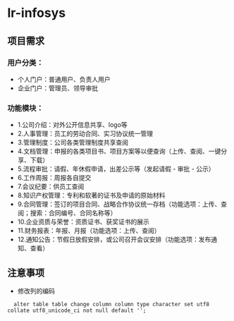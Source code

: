 # lr-infosys

## 项目需求

### 用户分类：
- 个人门户：普通用户、负责人用户
- 企业门户：管理员、领导审批

### 功能模块：

- 1.公司介绍：对外公开信息共享、logo等
- 2.人事管理：员工的劳动合同、实习协议统一管理
- 3.管理制度：公司各类管理制度共享查阅
- 4.文档管理：申报的各类项目书、项目方案等以便查询（上传、查阅、一键分享、下载）
- 5.流程审批：请假、年休假申请，出差公示等（发起请假 - 审批 - 公示）
- 6.工作周报：周报各自提交
- 7.会议纪要：供员工查阅
- 8.知识产权管理：专利和软著的证书及申请的原始材料
- 9.合同管理：签订的项目合同、战略合作协议统一存档（功能选项：上传、查阅；搜索：合同编号、合同名称等）
- 10.企业资质与荣誉：资质证书、获奖证书的展示
- 11.财务报表：年报、月报（功能选项：上传、查阅）
- 12.通知公告：节假日放假安排，或公司召开会议安排（功能选项：发布通知、查看）

## 注意事项
- 修改列的编码
```
  alter table table change column column type character set utf8 collate utf8_unicode_ci not null default '';
```
